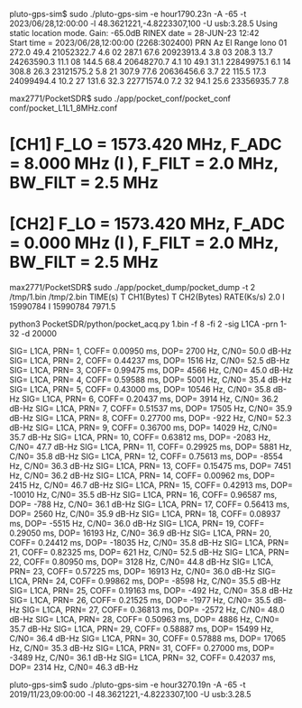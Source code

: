 pluto-gps-sim$ sudo ./pluto-gps-sim  -e hour1790.23n  -A -65 -t 2023/06/28,12:00:00 -l 48.3621221,-4.8223307,100 -U usb:3.28.5
Using static location mode.
Gain: -65.0dB
RINEX date = 28-JUN-23 12:42     
Start time = 2023/06/28,12:00:00 (2268:302400)
PRN   Az    El     Range     Iono
01  272.0  49.4  21052322.7   4.6
02  287.1  67.6  20923913.4   3.8
03  208.3  13.7  24263590.3  11.1
08  144.5  68.4  20648270.7   4.1
10   49.1  31.1  22849975.1   6.1
14  308.8  26.3  23121575.2   5.8
21  307.9  77.6  20636456.6   3.7
22  115.5  17.3  24099494.4  10.2
27  131.6  32.3  22771574.0   7.2
32   94.1  25.6  23356935.7   7.8


max2771/PocketSDR$ sudo ./app/pocket_conf/pocket_conf conf/pocket_L1L1_8MHz.conf
#  [CH1] F_LO = 1573.420 MHz, F_ADC =  8.000 MHz (I ), F_FILT =  2.0 MHz, BW_FILT =  2.5 MHz
#  [CH2] F_LO = 1573.420 MHz, F_ADC =  0.000 MHz (I ), F_FILT =  2.0 MHz, BW_FILT =  2.5 MHz
max2771/PocketSDR$ sudo ./app/pocket_dump/pocket_dump -t 2 /tmp/1.bin /tmp/2.bin
  TIME(s)    T   CH1(Bytes)   T   CH2(Bytes)   RATE(Ks/s)
      2.0    I     15990784   I     15990784       7971.5

python3 PocketSDR/python/pocket_acq.py 1.bin -f 8 -fi 2 -sig L1CA -prn 1-32 -d 20000

SIG= L1CA, PRN=   1, COFF=  0.00950 ms, DOP=  2700 Hz, C/N0= 50.0 dB-Hz
SIG= L1CA, PRN=   2, COFF=  0.44237 ms, DOP=  1516 Hz, C/N0= 52.5 dB-Hz
SIG= L1CA, PRN=   3, COFF=  0.99475 ms, DOP=  4566 Hz, C/N0= 45.0 dB-Hz
SIG= L1CA, PRN=   4, COFF=  0.59588 ms, DOP=  5001 Hz, C/N0= 35.4 dB-Hz
SIG= L1CA, PRN=   5, COFF=  0.43000 ms, DOP= 10546 Hz, C/N0= 35.8 dB-Hz
SIG= L1CA, PRN=   6, COFF=  0.20437 ms, DOP=  3914 Hz, C/N0= 36.2 dB-Hz
SIG= L1CA, PRN=   7, COFF=  0.51537 ms, DOP= 17505 Hz, C/N0= 35.9 dB-Hz
SIG= L1CA, PRN=   8, COFF=  0.27700 ms, DOP=  -922 Hz, C/N0= 52.3 dB-Hz
SIG= L1CA, PRN=   9, COFF=  0.36700 ms, DOP= 14029 Hz, C/N0= 35.7 dB-Hz
SIG= L1CA, PRN=  10, COFF=  0.63812 ms, DOP= -2083 Hz, C/N0= 47.7 dB-Hz
SIG= L1CA, PRN=  11, COFF=  0.29925 ms, DOP=  5881 Hz, C/N0= 35.8 dB-Hz
SIG= L1CA, PRN=  12, COFF=  0.75613 ms, DOP= -8554 Hz, C/N0= 36.3 dB-Hz
SIG= L1CA, PRN=  13, COFF=  0.15475 ms, DOP=  7451 Hz, C/N0= 36.2 dB-Hz
SIG= L1CA, PRN=  14, COFF=  0.00962 ms, DOP=  2415 Hz, C/N0= 46.7 dB-Hz
SIG= L1CA, PRN=  15, COFF=  0.42913 ms, DOP= -10010 Hz, C/N0= 35.5 dB-Hz
SIG= L1CA, PRN=  16, COFF=  0.96587 ms, DOP=  -788 Hz, C/N0= 36.1 dB-Hz
SIG= L1CA, PRN=  17, COFF=  0.56413 ms, DOP=  2560 Hz, C/N0= 35.9 dB-Hz
SIG= L1CA, PRN=  18, COFF=  0.08937 ms, DOP= -5515 Hz, C/N0= 36.0 dB-Hz
SIG= L1CA, PRN=  19, COFF=  0.29050 ms, DOP= 16193 Hz, C/N0= 36.9 dB-Hz
SIG= L1CA, PRN=  20, COFF=  0.24412 ms, DOP= -18035 Hz, C/N0= 35.8 dB-Hz
SIG= L1CA, PRN=  21, COFF=  0.82325 ms, DOP=   621 Hz, C/N0= 52.5 dB-Hz
SIG= L1CA, PRN=  22, COFF=  0.80950 ms, DOP=  3128 Hz, C/N0= 44.8 dB-Hz
SIG= L1CA, PRN=  23, COFF=  0.57225 ms, DOP= 16913 Hz, C/N0= 36.0 dB-Hz
SIG= L1CA, PRN=  24, COFF=  0.99862 ms, DOP= -8598 Hz, C/N0= 35.5 dB-Hz
SIG= L1CA, PRN=  25, COFF=  0.19163 ms, DOP=  -492 Hz, C/N0= 35.8 dB-Hz
SIG= L1CA, PRN=  26, COFF=  0.21525 ms, DOP= -1977 Hz, C/N0= 35.5 dB-Hz
SIG= L1CA, PRN=  27, COFF=  0.36813 ms, DOP= -2572 Hz, C/N0= 48.0 dB-Hz
SIG= L1CA, PRN=  28, COFF=  0.50963 ms, DOP=  4886 Hz, C/N0= 35.7 dB-Hz
SIG= L1CA, PRN=  29, COFF=  0.58887 ms, DOP= 15499 Hz, C/N0= 36.4 dB-Hz
SIG= L1CA, PRN=  30, COFF=  0.57888 ms, DOP= 17065 Hz, C/N0= 35.3 dB-Hz
SIG= L1CA, PRN=  31, COFF=  0.27000 ms, DOP= -3489 Hz, C/N0= 36.1 dB-Hz
SIG= L1CA, PRN=  32, COFF=  0.42037 ms, DOP=  2314 Hz, C/N0= 46.3 dB-Hz


pluto-gps-sim$ sudo ./pluto-gps-sim  -e hour3270.19n  -A -65 -t  2019/11/23,09:00:00  -l 48.3621221,-4.8223307,100 -U usb:3.28.5

